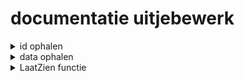 # documentatie uitjebewerk
<details>
<summary>id ophalen</summary>

<code>
// Haal het huidige URL op en haal de ID op uit de querystring.
const currentURL: string = window.location.href;
const IdOphalen: URL = new URL(currentURL);
const id: string | null = IdOphalen.searchParams.get("id");
</code>

Met bovenstaande code haal ik de id op die ik in de url heb gezet hierdoor is het simpel om het verolgens op te sturen.


</details>

<details>
<summary>data ophalen</summary>
<code>
const event: any[] = (await runQuery("SELECT * FROM event WHERE eventId = (?)", [id])) as any;

const uitjeDB: any = event[0];
</code>

Met bovenstaande code haal je alles op uit de database uit de tabel event, en met 'uitjeDB' wordt de eerste regel opgehaald waar de <code> [id] </code> bij hoort.
</details>

<details>
<summary>LaatZien functie</summary>
<code> 
async function laatZien(): Promise<void> {
    // Maak een div aan voor de gegevens.
    const div: HTMLElement | null = document.createElement("div");
    div.className = "prijsNaam";

    // Paragraaf voor de naam van het evenement.
    const paragraaf: HTMLElement | null = document.createElement("input");
    paragraaf.id = "uitjeNaam";
    // Laat de naam van het evenement zien.
    paragraaf.value = `Naam uitje: ${uitjeDB.description}`;
    paragraaf.disabled = true;

    // Paragraaf voor de prijs van het evenement.
    const paragraaf2: HTMLElement | null = document.createElement("input");
    paragraaf2.id = "prijsUitje";
    paragraaf2.disabled = true;
    paragraaf2.value = `Prijs van het uitje: €${uitjeDB.price}`;

    div.appendChild(paragraaf);
    div.appendChild(paragraaf2);
    data?.appendChild(div);

    if (participant && participant.length > 0) {
        participant.forEach((row: any) => {
            // Maak een div aan voor de gegevens.
            const div: HTMLElement | null = document.createElement("div");
            div.className = "bewerkDiv";

            // Paragraaf voor namen van deelnemers aan het evenement.
            const personenText: HTMLElement | null = document.createElement("p");
            personenText.id = "personenText";
            personenText.textContent = "Deelnemer aan het evenement: ";

            const persoonNaam: HTMLElement | null = document.createElement("p");
            persoonNaam.className = "persoonNaam";
            persoonNaam.id = `persoonNaam_${row.userId}`;
            persoonNaam.textContent = `${row.name}`;

            const pVoorBedrag: HTMLElement | null = document.createElement("p");
            pVoorBedrag.id = "pVoorBedrag";
            pVoorBedrag.textContent = "Heeft betaald:";

            div.appendChild(personenText);
            div.appendChild(persoonNaam);
            div.appendChild(pVoorBedrag);

            // Inputveld voor het bedrag dat is betaald.
            const form1: HTMLInputElement | null = document.createElement("input");
            form1.className = "input";
            form1.id = `form_${row.userId}`;
            form1.type = "number";
            // Bedrag kan niet lager zijn dan 0.
            form1.min = "0";

            div.appendChild(form1);
            data?.appendChild(div);
        });
    } else {
        // Toon een bericht als er geen deelnemers zijn.
        const paragraaf: HTMLElement | null = document.createElement("p");
        paragraaf.id = "voegDeelnemer";
        paragraaf.textContent = "Voeg deelnemers toe aan dit evenement.";

        div.appendChild(paragraaf);
    }
}
laatZien();
</code>

Met bovenstaande code heb ik ervoor gezorgd dat bij het inladen van de pagina de gegevens worden laten zien van het uitje dat is aangeklikt. Zo heb ik een foreach waarin ik alle gegevens oproep die ik nodig heb om de gegevens uit de database op het scherm te zetten. Zo maak ik ook nog paragraven en zet ik daar tekst aan vast en ook bij knoppen.
